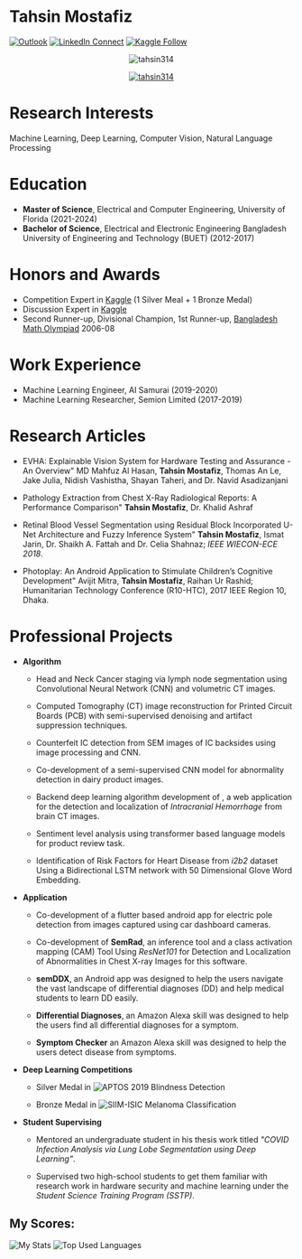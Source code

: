 # Tahsin Mostafiz

[![Outlook](https://img.shields.io/badge/%20-Send%20Mail-black?color=14171A&labelColor=ef5350&logo=gmail&logoColor=ffffff)](mailto:m.tahsinmostafiz@ufl.edu?subject=From%20GitHub&body=Hi,%20there.%20Found%20you%20from%20GitHub.)
[![LinkedIn Connect](https://img.shields.io/badge/%20-Connect-black?color=14171A&labelColor=212121&logo=linkedin&logoColor=ffffff)](https://www.linkedin.com/in/mohammad-tahsin-mostafiz-276292141/)
[![Kaggle Follow](https://img.shields.io/badge/%20-Follow-black?color=14171A&labelColor=37474f&logo=kaggle&logoColor=4fc3f7)](https://www.kaggle.com/tahsin)

<p align="center"> <img src="https://komarev.com/ghpvc/?username=tahsin314&label=Profile%20views&color=0e75b6&style=for-the-badge" alt="tahsin314" /> </p>

<p align="center"> <a href="https://github.com/ryo-ma/github-profile-trophy"><img src="https://github-profile-trophy.vercel.app/?username=tahsin314&theme=onedark" alt="tahsin314" /></a> </p>

# Research Interests

<span>Machine Learning, Deep Learning, Computer Vision, Natural Language
Processing</span>

# Education

- **Master of Science**, Electrical and Computer Engineering, University of Florida (2021-2024)
- **Bachelor of Science**, Electrical and Electronic Engineering
Bangladesh University of Engineering and Technology (BUET) (2012-2017)

# Honors and Awards

- Competition Expert in [Kaggle](https://www.kaggle.com/tahsin) (1 Silver Meal + 1 Bronze Medal)
- Discussion Expert in [Kaggle](https://www.kaggle.com/tahsin)
- Second Runner-up, Divisional Champion, 1st Runner-up, [Bangladesh Math Olympiad](https://matholympiad.org.bd/) 2006-08
</span>


# Work Experience

- Machine Learning Engineer, AI Samurai (2019-2020)
- Machine Learning Researcher, Semion Limited (2017-2019) 

Research Articles
=================
-   EVHA: Explainable Vision System for Hardware Testing and Assurance - An Overview" MD Mahfuz Al Hasan, **Tahsin Mostafiz**, Thomas An Le, Jake Julia, Nidish      Vashistha,     Shayan Taheri, and Dr. Navid Asadizanjani
-   Pathology Extraction from Chest X-Ray Radiological Reports: A
    Performance Comparison" **Tahsin Mostafiz**, Dr. Khalid Ashraf

-   Retinal Blood Vessel Segmentation using Residual Block
    Incorporated U-Net Architecture and Fuzzy Inference System" **Tahsin
    Mostafiz**, Ismat Jarin, Dr. Shaikh A. Fattah and Dr. Celia Shahnaz;
    *IEEE WIECON-ECE 2018*.

-   Photoplay: An Android Application to Stimulate Children’s
    Cognitive Development" Avijit Mitra, **Tahsin Mostafiz**, Raihan Ur
    Rashid; Humanitarian Technology Conference (R10-HTC), 2017 IEEE
    Region 10, Dhaka.

# Professional Projects
-   **Algorithm**

    -   Head and Neck Cancer staging via lymph node segmentation using
        Convolutional Neural Network (CNN) and volumetric CT images.

    -   Computed Tomography (CT) image reconstruction for Printed
        Circuit Boards (PCB) with semi-supervised denoising and artifact
        suppression techniques.

    -   Counterfeit IC detection from SEM images of IC backsides using
        image processing and CNN.

    -   Co-development of a semi-supervised CNN model for abnormality
        detection in dairy product images.

    -   Backend deep learning algorithm development of [
        ](https://radassist.net/), a web application for the detection
        and localization of *Intracranial Hemorrhage* from brain CT
        images.

    -   Sentiment level analysis using transformer based language models
        for product review task.

    -   Identification of Risk Factors for Heart Disease from *i2b2*
        dataset Using a Bidirectional LSTM network with 50 Dimensional
        Glove Word Embedding.

-   **Application**

    -   Co-development of a flutter based android app for electric pole
        detection from images captured using car dashboard cameras.

    -   Co-development of **SemRad**, an inference tool and a class
        activation mapping (CAM) Tool Using *ResNet101* for Detection
        and Localization of Abnormalities in Chest X-ray Images for this
        software.

    -   **semDDX**, an Android app was designed to help the users
        navigate the vast landscape of differential diagnoses (DD) and
        help medical students to learn DD easily.

    -   **Differential Diagnoses**, an Amazon Alexa skill was designed
        to help the users find all differential diagnoses for a symptom.

    -   **Symptom Checker** an Amazon Alexa skill was designed to help
        the users detect disease from symptoms.

-   **Deep Learning Competitions**

    -   Silver Medal in ![APTOS 2019 Blindness Detection](https://www.kaggle.com/competitions/aptos2019-blindness-detection)

    -   Bronze Medal in ![SIIM-ISIC Melanoma Classification](https://www.kaggle.com/competitions/siim-isic-melanoma-classification)

-   **Student Supervising**

    -   Mentored an undergraduate student in his thesis work titled
        *"COVID Infection Analysis via Lung Lobe Segmentation using Deep
        Learning"*.

    -   Supervised two high-school students to get them familiar with
        research work in hardware security and machine learning under
        the *Student Science Training Program (SSTP)*.

## My Scores:
![My Stats](https://github-readme-stats.vercel.app/api?username=tahsin314&title_color=3498db&text_color=2ecc71&icon_color=3498db&bg_color=00000000&hide_border=true&show_icons=true&include_all_commits=true&count_private=true&disable_animations=true)
![Top Used Languages](https://github-readme-stats.vercel.app/api/top-langs/?username=tahsin314&title_color=3498db&text_color=2ecc71&icon_color=3498db&bg_color=00000000&hide=TeX&layout=compact)


  


